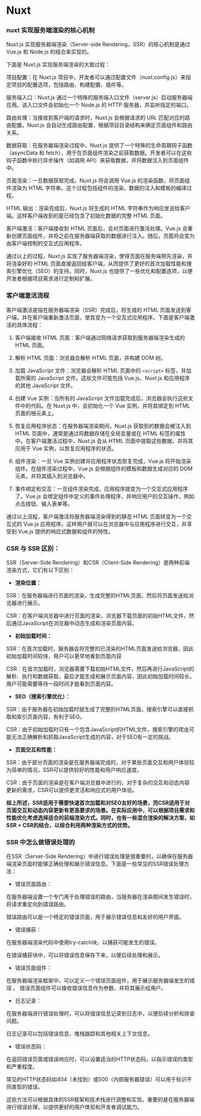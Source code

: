 # Nuxt
### nuxt 实现服务端渲染的核心机制
  Nuxt.js 实现服务器端渲染（Server-side Rendering，SSR）的核心机制是通过 Vue.js 和 Node.js 的结合来实现的。

  下面是 Nuxt.js 实现服务端渲染的大致过程：

  项目配置：在 Nuxt.js 项目中，开发者可以通过配置文件（nuxt.config.js）来指定项目的配置选项，包括路由、构建配置、插件等。

  服务端入口：Nuxt.js 通过一个特殊的服务端入口文件（server.js）启动服务器端应用。该入口文件会初始化一个 Node.js 的 HTTP 服务器，并监听指定的端口。

  路由处理：当接收到客户端的请求时，Nuxt.js 会根据请求的 URL 匹配对应的路由配置。Nuxt.js 会自动生成路由配置，根据项目目录结构来确定页面组件和路由关系。

  数据获取：在服务器端渲染过程中，Nuxt.js 提供了一个特殊的生命周期钩子函数（asyncData 和 fetch），用于在页面组件渲染之前获取数据。开发者可以在这些钩子函数中执行异步操作（如调用 API）来获取数据，并将数据注入到页面组件中。

  页面渲染：一旦数据获取完成，Nuxt.js 将会调用 Vue.js 的渲染函数，将页面组件渲染为 HTML 字符串。这个过程包括组件的渲染、数据的注入和模板的编译过程。

  HTML 输出：渲染完成后，Nuxt.js 将生成的 HTML 字符串作为响应发送给客户端。这样客户端收到的是已经包含了初始化数据的完整 HTML 页面。

  客户端激活：客户端接收到 HTML 页面后，会对页面进行激活处理。Vue.js 会重新创建页面组件，并将之前在服务器端获取的数据进行注入。随后，页面将会变为由客户端控制的交互式应用程序。

  通过以上的过程，Nuxt.js 实现了服务器端渲染，使得页面在服务端预先渲染，并将渲染好的 HTML 页面直接返回给客户端，从而提供了更好的首次加载性能和搜索引擎优化（SEO）的支持。同时，Nuxt.js 也提供了一些优化和配置选项，以便开发者根据项目需求进行定制和扩展。

### 客户端激活流程
  客户端激活是指在服务器端渲染（SSR）完成后，将生成的 HTML 页面发送到客户端，并在客户端重新激活页面，使其变为一个交互式应用程序。下面是客户端激活的具体流程：

  1. 客户端接收 HTML 页面：客户端通过网络请求获取到服务器端渲染生成的 HTML 页面。

  2. 解析 HTML 页面：浏览器会解析 HTML 页面，并构建 DOM 树。

  3. 加载 JavaScript 文件：浏览器会解析 HTML 页面中的 ```<script>``` 标签，并加载所需的 JavaScript 文件。这些文件可能包括 Vue.js、Nuxt.js 和应用程序的其他 JavaScript 文件。

  4. 创建 Vue 实例：当所有的 JavaScript 文件加载完成后，浏览器会执行这些文件中的代码。在 Nuxt.js 中，会初始化一个 Vue 实例，并将其绑定到 HTML 页面的根元素上。

  5. 恢复应用程序状态：在服务器端渲染期间，Nuxt.js 获取到的数据会被注入到 HTML 页面中，通常是通过将数据存储在全局变量或在 HTML 标签的属性中。在客户端激活过程中，Nuxt.js 会从 HTML 页面中提取这些数据，并将其应用于 Vue 实例，以恢复应用程序的状态。

  6. 组件渲染：一旦 Vue 实例创建并应用程序状态恢复完成，Vue.js 将开始渲染组件。在组件渲染过程中，Vue.js 会根据组件的模板和数据生成对应的 DOM 元素，并将其插入到浏览器中。

  7. 事件绑定和交互：一旦组件渲染完成，应用程序就变为一个交互式应用程序了。Vue.js 会绑定组件中定义的事件处理程序，并响应用户的交互操作，例如点击按钮、输入表单等。

  通过以上流程，客户端激活将服务器端渲染得到的静态 HTML 页面转变为一个交互式的 Vue.js 应用程序。这样用户就可以在浏览器中与应用程序进行交互，并享受到 Vue.js 提供的响应式数据和组件的特性。  

### CSR 与 SSR 区别：
  SSR（Server-Side Rendering）和CSR（Client-Side Rendering）是两种前端渲染方式，它们有以下区别：

  - **渲染位置：**

  SSR：在服务器端进行页面的渲染，生成完整的HTML页面，然后将页面发送给浏览器进行展示。

  CSR：在客户端浏览器中进行页面的渲染，浏览器下载页面的初始HTML文件，然后通过JavaScript在浏览器中动态生成和渲染页面内容。

  - **初始加载时间：**

  SSR：在首次加载时，服务器会将完整的已渲染的HTML页面发送给浏览器，因此初始加载时间较快，用户可以更早地看到页面内容
  
  CSR：在首次加载时，浏览器需要下载初始HTML文件，然后再进行JavaScript的解析、执行和数据获取，最后才能生成和展示页面内容，因此初始加载时间较长，用户可能需要等待一段时间才能看到页面内容。

  - **SEO（搜索引擎优化）：**

  SSR：由于服务器在初始加载时就生成了完整的HTML页面，搜索引擎可以直接抓取和索引页面内容，有利于SEO。

  CSR：由于初始加载时只有一个包含JavaScript的HTML文件，搜索引擎的爬虫可能无法正确解析和抓取JavaScript生成的内容，对于SEO有一定的挑战。

  - **页面交互和性能：**

  SSR：由于部分页面的渲染是在服务器端完成的，对于某些页面交互和用户体验较为简单的情况，SSR可以提供较好的性能和用户响应速度。

  CSR：由于页面的渲染是在客户端浏览器中进行的，对于复杂的交互和动态内容更新的需求，CSR可以提供更灵活和响应式的用户体验。

  **综上所述，SSR适用于需要快速首次加载和对SEO友好的场景，而CSR适用于对页面交互和动态内容更新有更高要求的场景。在实际应用中，可以根据项目需求和性能优化考虑选择适合的前端渲染方式。同时，也有一些混合渲染的解决方案，如SSR + CSR的结合，以综合利用两种渲染方式的优势。**


### SSR 中怎么做错误处理的

  在SSR（Server-Side Rendering）中进行错误处理是很重要的，以确保在服务器端渲染页面时能够正确处理和展示错误信息。下面是一些常见的SSR错误处理方法：

  - 错误页面路由：

  在服务器端设置一个专门用于处理错误的路由，当服务器在渲染期间发生错误时，将请求重定向到错误路由。

  错误路由可以是一个特定的错误页面，用于展示错误信息和友好的用户界面。

  - 错误捕获：

  在服务器端渲染代码中使用try-catch块，以捕获可能发生的错误。

  在错误捕获块中，可以将错误信息保存下来，以便后续处理和展示。

  - 错误页面组件：

  在服务器端渲染框架中，可以定义一个错误页面组件，用于展示服务器端发生的错误
  。
  错误页面组件可以接收错误信息作为参数，并将其展示给用户。

  - 日志记录：

  在服务器端进行错误处理时，可以将错误信息记录到日志中，以便后续分析和排查问题。

  日志记录可以包括错误信息、堆栈跟踪和其他相关上下文信息。

  - 错误状态码：

  在返回错误页面或错误响应时，可以设置适当的HTTP状态码，以指示错误的类型和严重程度。

  常见的HTTP状态码如404（未找到）或500（内部服务器错误）可以用于标识不同类型的错误。
  
  这些方法可以根据具体的SSR框架和技术栈进行调整和实现。重要的是在服务器端进行错误处理，以提供更好的用户体验和开发者调试能力。